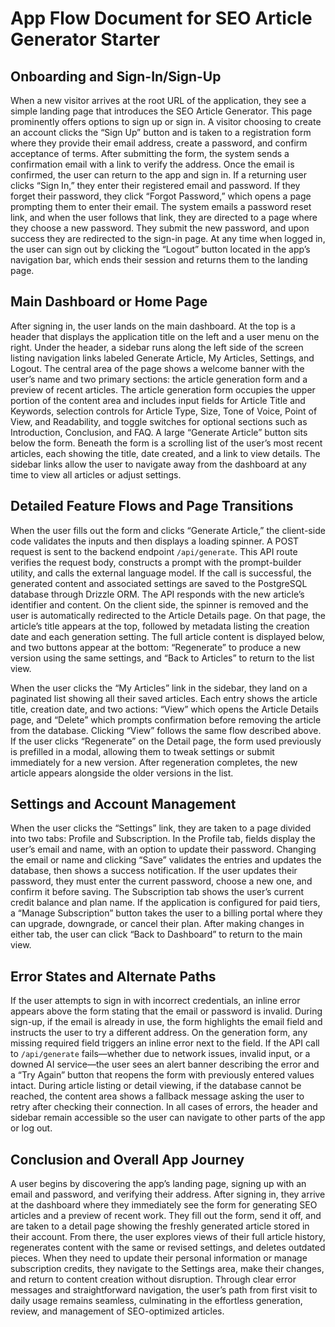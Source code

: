 # App Flow Document for SEO Article Generator Starter

## Onboarding and Sign-In/Sign-Up
When a new visitor arrives at the root URL of the application, they see a simple landing page that introduces the SEO Article Generator. This page prominently offers options to sign up or sign in. A visitor choosing to create an account clicks the “Sign Up” button and is taken to a registration form where they provide their email address, create a password, and confirm acceptance of terms. After submitting the form, the system sends a confirmation email with a link to verify the address. Once the email is confirmed, the user can return to the app and sign in. If a returning user clicks “Sign In,” they enter their registered email and password. If they forget their password, they click “Forgot Password,” which opens a page prompting them to enter their email. The system emails a password reset link, and when the user follows that link, they are directed to a page where they choose a new password. They submit the new password, and upon success they are redirected to the sign-in page. At any time when logged in, the user can sign out by clicking the “Logout” button located in the app’s navigation bar, which ends their session and returns them to the landing page.

## Main Dashboard or Home Page
After signing in, the user lands on the main dashboard. At the top is a header that displays the application title on the left and a user menu on the right. Under the header, a sidebar runs along the left side of the screen listing navigation links labeled Generate Article, My Articles, Settings, and Logout. The central area of the page shows a welcome banner with the user’s name and two primary sections: the article generation form and a preview of recent articles. The article generation form occupies the upper portion of the content area and includes input fields for Article Title and Keywords, selection controls for Article Type, Size, Tone of Voice, Point of View, and Readability, and toggle switches for optional sections such as Introduction, Conclusion, and FAQ. A large “Generate Article” button sits below the form. Beneath the form is a scrolling list of the user’s most recent articles, each showing the title, date created, and a link to view details. The sidebar links allow the user to navigate away from the dashboard at any time to view all articles or adjust settings.

## Detailed Feature Flows and Page Transitions
When the user fills out the form and clicks “Generate Article,” the client-side code validates the inputs and then displays a loading spinner. A POST request is sent to the backend endpoint `/api/generate`. This API route verifies the request body, constructs a prompt with the prompt-builder utility, and calls the external language model. If the call is successful, the generated content and associated settings are saved to the PostgreSQL database through Drizzle ORM. The API responds with the new article’s identifier and content. On the client side, the spinner is removed and the user is automatically redirected to the Article Details page. On that page, the article’s title appears at the top, followed by metadata listing the creation date and each generation setting. The full article content is displayed below, and two buttons appear at the bottom: “Regenerate” to produce a new version using the same settings, and “Back to Articles” to return to the list view.

When the user clicks the “My Articles” link in the sidebar, they land on a paginated list showing all their saved articles. Each entry shows the article title, creation date, and two actions: “View” which opens the Article Details page, and “Delete” which prompts confirmation before removing the article from the database. Clicking “View” follows the same flow described above. If the user clicks “Regenerate” on the Detail page, the form used previously is prefilled in a modal, allowing them to tweak settings or submit immediately for a new version. After regeneration completes, the new article appears alongside the older versions in the list.

## Settings and Account Management
When the user clicks the “Settings” link, they are taken to a page divided into two tabs: Profile and Subscription. In the Profile tab, fields display the user’s email and name, with an option to update their password. Changing the email or name and clicking “Save” validates the entries and updates the database, then shows a success notification. If the user updates their password, they must enter the current password, choose a new one, and confirm it before saving. The Subscription tab shows the user’s current credit balance and plan name. If the application is configured for paid tiers, a “Manage Subscription” button takes the user to a billing portal where they can upgrade, downgrade, or cancel their plan. After making changes in either tab, the user can click “Back to Dashboard” to return to the main view.

## Error States and Alternate Paths
If the user attempts to sign in with incorrect credentials, an inline error appears above the form stating that the email or password is invalid. During sign-up, if the email is already in use, the form highlights the email field and instructs the user to try a different address. On the generation form, any missing required field triggers an inline error next to the field. If the API call to `/api/generate` fails—whether due to network issues, invalid input, or a downed AI service—the user sees an alert banner describing the error and a “Try Again” button that reopens the form with previously entered values intact. During article listing or detail viewing, if the database cannot be reached, the content area shows a fallback message asking the user to retry after checking their connection. In all cases of errors, the header and sidebar remain accessible so the user can navigate to other parts of the app or log out.

## Conclusion and Overall App Journey
A user begins by discovering the app’s landing page, signing up with an email and password, and verifying their address. After signing in, they arrive at the dashboard where they immediately see the form for generating SEO articles and a preview of recent work. They fill out the form, send it off, and are taken to a detail page showing the freshly generated article stored in their account. From there, the user explores views of their full article history, regenerates content with the same or revised settings, and deletes outdated pieces. When they need to update their personal information or manage subscription credits, they navigate to the Settings area, make their changes, and return to content creation without disruption. Through clear error messages and straightforward navigation, the user’s path from first visit to daily usage remains seamless, culminating in the effortless generation, review, and management of SEO-optimized articles.